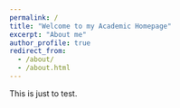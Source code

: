```yaml
---
permalink: /
title: "Welcome to my Academic Homepage"
excerpt: "About me"
author_profile: true
redirect_from: 
  - /about/
  - /about.html
---
```

This is just to test.
